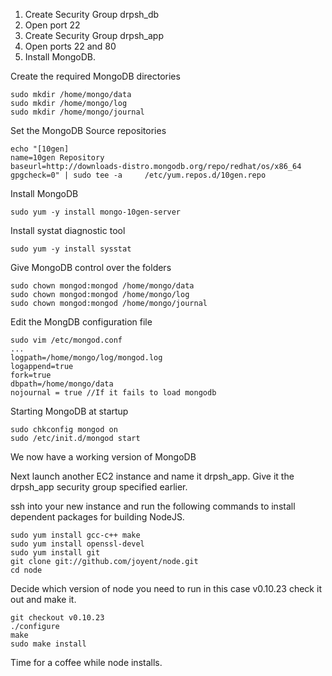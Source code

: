 1. Create Security Group drpsh_db
1. Open port 22
1. Create Security Group drpsh_app
1. Open ports 22 and 80
1. Install MongoDB.

Create the required MongoDB directories

    sudo mkdir /home/mongo/data
    sudo mkdir /home/mongo/log
    sudo mkdir /home/mongo/journal

Set the MongoDB Source repositories

    echo "[10gen]
    name=10gen Repository
    baseurl=http://downloads-distro.mongodb.org/repo/redhat/os/x86_64
    gpgcheck=0" | sudo tee -a     /etc/yum.repos.d/10gen.repo

Install MongoDB

    sudo yum -y install mongo-10gen-server
Install systat diagnostic tool

    sudo yum -y install sysstat

Give MongoDB control over the folders

    sudo chown mongod:mongod /home/mongo/data
    sudo chown mongod:mongod /home/mongo/log
    sudo chown mongod:mongod /home/mongo/journal


Edit the MongDB configuration file

    sudo vim /etc/mongod.conf
    ...
    logpath=/home/mongo/log/mongod.log
    logappend=true
    fork=true
    dbpath=/home/mongo/data
    nojournal = true //If it fails to load mongodb

Starting MongoDB at startup

    sudo chkconfig mongod on
    sudo /etc/init.d/mongod start

We now have a working version of MongoDB


Next launch another EC2 instance and name it drpsh_app. Give it the drpsh_app security group specified earlier.

ssh into your new instance and run the following commands to install dependent packages for building NodeJS.

    sudo yum install gcc-c++ make
    sudo yum install openssl-devel
    sudo yum install git
    git clone git://github.com/joyent/node.git
    cd node

Decide which version of node you need to run in this case v0.10.23 check it out and make it.

    git checkout v0.10.23
    ./configure
    make
    sudo make install

Time for a coffee while node installs.
